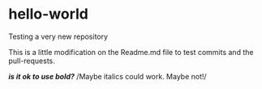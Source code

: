 # hello-world
Testing a very new repository

This is a little modification on the Readme.md file to test commits and the pull-requests.

***is it ok to use bold?***
/Maybe italics could work. Maybe not!/
